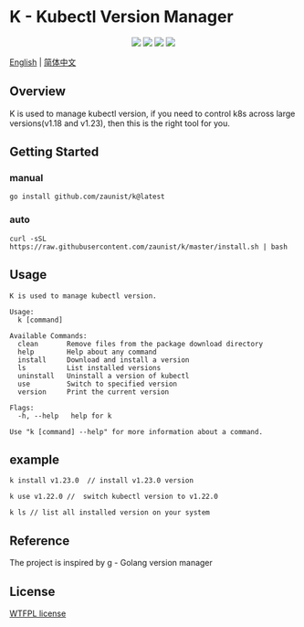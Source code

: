 # K - Kubectl Version Manager

<p align="center">
<a title="Go Report Card" target="_blank" href="https://goreportcard.com/report/github.com/zaunist/k"><img src="https://goreportcard.com/badge/github.com/zaunist/k" /></a>
<a title="Doc for K" target="_blank" href="https://pkg.go.dev/github.com/zaunist/k"><img src="https://pkg.go.dev/badge/github.com/zaunist/k.svg" /></a>
<a title="Release" target="_blank" href="https://github.com/zaunist/k/releases"><img src="https://img.shields.io/github/v/release/zaunist/k.svg?color=161823&style=flat-square&logo=smartthings" /></a>
<a  title="License" target="_blank" href="https://github.com/zaunist/k/blob/main/LICENSE"><img src="https://img.shields.io/github/license/zaunist/k.svg?color=161823&style=flat-square&logo=smartthings"> </a>
</p>

[English](README.md) | [简体中文](README.zh.md)

## Overview

K is used to manage kubectl version, if you need to control k8s across large versions(v1.18 and v1.23), then this is the right tool for you.

## Getting Started

### manual

```shell
go install github.com/zaunist/k@latest
```

### auto

```shell
curl -sSL https://raw.githubusercontent.com/zaunist/k/master/install.sh | bash
```

## Usage

```
K is used to manage kubectl version.

Usage:
  k [command]

Available Commands:
  clean       Remove files from the package download directory
  help        Help about any command
  install     Download and install a version
  ls          List installed versions
  uninstall   Uninstall a version of kubectl
  use         Switch to specified version
  version     Print the current version

Flags:
  -h, --help   help for k

Use "k [command] --help" for more information about a command.

```

## example

```
k install v1.23.0  // install v1.23.0 version

k use v1.22.0 //  switch kubectl version to v1.22.0

k ls // list all installed version on your system

```

## Reference

The project is inspired by [g](https://github.com/voidint/g) - Golang version manager

## License

[WTFPL license](http://www.wtfpl.net/about/)
